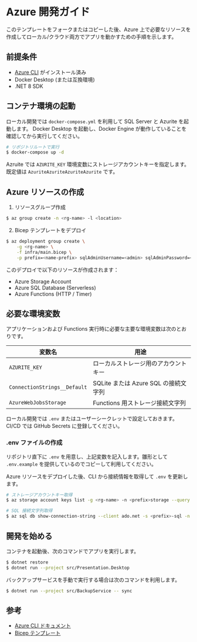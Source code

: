 # Azure 開発ガイド

このテンプレートをフォークまたはコピーした後、Azure 上で必要なリソースを作成してローカル/クラウド両方でアプリを動かすための手順を示します。

## 前提条件

- [Azure CLI](https://learn.microsoft.com/cli/azure/install-azure-cli) がインストール済み
- Docker Desktop (または互換環境)
- .NET 8 SDK

## コンテナ環境の起動

ローカル開発では `docker-compose.yml` を利用して SQL Server と Azurite を起動します。
Docker Desktop を起動し、Docker Engine が動作していることを確認してから実行してください。

```bash
# リポジトリルートで実行
$ docker-compose up -d
```

Azruite では `AZURITE_KEY` 環境変数にストレージアカウントキーを指定します。既定値は `AzuriteAzuriteAzuriteAzurite` です。

## Azure リソースの作成

1. リソースグループ作成

```bash
$ az group create -n <rg-name> -l <location>
```

2. Bicep テンプレートをデプロイ

```bash
$ az deployment group create \
    -g <rg-name> \
    -f infra/main.bicep \
    -p prefix=<name-prefix> sqlAdminUsername=<admin> sqlAdminPassword=<password>
```

このデプロイで以下のリソースが作成されます：

- Azure Storage Account
- Azure SQL Database (Serverless)
- Azure Functions (HTTP / Timer)

## 必要な環境変数

アプリケーションおよび Functions 実行時に必要な主要な環境変数は次のとおりです。

| 変数名 | 用途 |
|--------|------|
| `AZURITE_KEY` | ローカルストレージ用のアカウントキー |
| `ConnectionStrings__Default` | SQLite または Azure SQL の接続文字列 |
| `AzureWebJobsStorage` | Functions 用ストレージ接続文字列 |

ローカル開発では `.env` またはユーザーシークレットで設定しておきます。CI/CD では GitHub Secrets に登録してください。

### .env ファイルの作成

リポジトリ直下に `.env` を用意し、上記変数を記入します。雛形として
`.env.example` を提供しているのでコピーして利用してください。

Azure リソースをデプロイした後、CLI から接続情報を取得して `.env` を更新します。

```bash
# ストレージアカウントキー取得
$ az storage account keys list -g <rg-name> -n <prefix>storage --query [0].value -o tsv

# SQL 接続文字列取得
$ az sql db show-connection-string --client ado.net -s <prefix>-sql -n appdb -o tsv
```

## 開発を始める

コンテナを起動後、次のコマンドでアプリを実行します。

```bash
$ dotnet restore
$ dotnet run --project src/Presentation.Desktop
```

バックアップサービスを手動で実行する場合は次のコマンドを利用します。

```bash
$ dotnet run --project src/BackupService -- sync
```

## 参考

- [Azure CLI ドキュメント](https://learn.microsoft.com/cli/azure/)
- [Bicep テンプレート](infra/)

